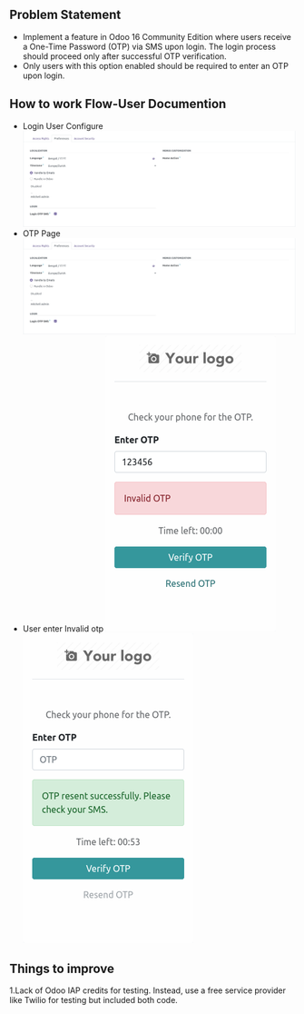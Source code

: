 


## Problem Statement 
- Implement a feature in Odoo 16 Community Edition where users receive a One-Time Password
(OTP) via SMS upon login. The login process should proceed only after successful OTP verification.
- Only users with this option enabled should be required to enter an OTP upon login.


## How to work Flow-User Documention
- Login User Configure
![Login OTP Configure](/login_sms_otp/static/src/img/otp_login_enabled.png )
- OTP Page
![OTP Page](/login_sms_otp/static/src/img/otp_login_enabled.png "Render page for otp")
- User enter Invalid otp
![Invalid otp](/login_sms_otp/static/src/img/invalid_otp.png " enter Invalid otp")
![Enable resend ](/login_sms_otp/static/src/img/resend_otp.png "after the cooldown time Resend otp will send")

## Things to improve

1.Lack of Odoo IAP credits for testing. Instead, use a free service provider like Twilio for testing but included both code.





